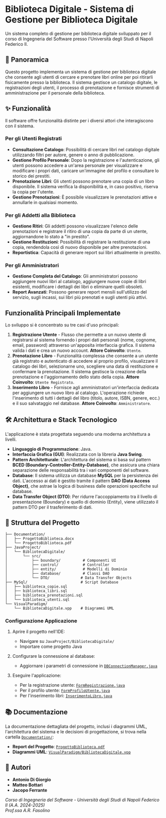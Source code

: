 # Biblioteca Digitale - Sistema di Gestione per Biblioteca Digitale

Un sistema completo di gestione per biblioteca digitale sviluppato per il corso di Ingegneria del Software presso l'Università degli Studi di Napoli Federico II.

## 📖 Panoramica

Questo progetto implementa un sistema di gestione per biblioteca digitale che consente agli utenti di cercare e prenotare libri online per poi ritirarli fisicamente presso la biblioteca. Il sistema gestisce un catalogo digitale, le registrazioni degli utenti, il processo di prenotazione e fornisce strumenti di amministrazione per il personale della biblioteca.

## ✨ Funzionalità

Il software offre funzionalità distinte per i diversi attori che interagiscono con il sistema.

### Per gli Utenti Registrati
- **Consultazione Catalogo**: Possibilità di cercare libri nel catalogo digitale utilizzando filtri per autore, genere o anno di pubblicazione.
- **Gestione Profilo Personale**: Dopo la registrazione e l'autenticazione, gli utenti possono accedere a un'area personale per visualizzare e modificare i propri dati, caricare un'immagine del profilo e consultare lo storico dei prestiti.
- **Prenotazione Libri**: Gli utenti possono prenotare una copia di un libro disponibile. Il sistema verifica la disponibilità e, in caso positivo, riserva la copia per l'utente.
- **Gestione Prenotazioni**: È possibile visualizzare le prenotazioni attive e annullarle in qualsiasi momento.

### Per gli Addetti alla Biblioteca
- **Gestione Ritiri**: Gli addetti possono visualizzare l'elenco delle prenotazioni e registrare il ritiro di una copia da parte di un utente, aggiornandone lo stato a "in prestito".
- **Gestione Restituzioni**: Possibilità di registrare la restituzione di una copia, rendendola così di nuovo disponibile per altre prenotazioni.
- **Reportistica**: Capacità di generare report sui libri attualmente in prestito.

### Per gli Amministratori
- **Gestione Completa del Catalogo**: Gli amministratori possono aggiungere nuovi libri al catalogo, aggiungere nuove copie di libri esistenti, modificare i dettagli dei libri o eliminare quelli obsoleti.
- **Report Avanzati**: Possono generare report mensili sull'utilizzo del servizio, sugli incassi, sui libri più prenotati e sugli utenti più attivi.

## Funzionalità Principali Implementate

Lo sviluppo si è concentrato su tre casi d'uso principali:

1. **Registrazione Utente** - Flusso che permette a un nuovo utente di registrarsi al sistema fornendo i propri dati personali (nome, cognome, email, password) attraverso un'apposita interfaccia grafica. Il sistema valida i dati e crea un nuovo account.
    **Attore Coinvolto**: `Utente`.
2. **Prenotazione Libro** - Funzionalità complessa che consente a un utente già registrato e autenticato di accedere al proprio profilo, visualizzare il catalogo dei libri, selezionarne uno, scegliere una data di restituzione e confermare la prenotazione. Il sistema gestisce la creazione della prenotazione e l'aggiornamento dello stato della copia.
    **Attore Coinvolto**: `Utente Registrato`.
3. **Inserimento Libro** - Fornisce agli amministratori un'interfaccia dedicata per aggiungere un nuovo libro al catalogo. L'operazione richiede l'inserimento di tutti i dettagli del libro (titolo, autore, ISBN, genere, ecc.) e il suo salvataggio nel database.
    **Attore Coinvolto**: `Amministratore`.

## 🛠️ Architettura e Stack Tecnologico

L'applicazione è stata progettata seguendo una moderna architettura a livelli.

- **Linguaggio di Programmazione**: Java.
- **Interfaccia Grafica (GUI)**: Realizzata con la libreria **Java Swing**.
- **Pattern Architetturale**: L'architettura del sistema si basa sul pattern **BCED (Boundary-Controller-Entity-Database)**, che assicura una chiara separazione delle responsabilità tra i vari componenti del software.
- **Database**: Il sistema utilizza un database **MySQL** per la persistenza dei dati. L'accesso ai dati è gestito tramite il pattern **DAO (Data Access Object)**, che astrae la logica di business dalle operazioni specifiche sul database.
- **Data Transfer Object (DTO)**: Per ridurre l'accoppiamento tra il livello di presentazione (Boundary) e quello di dominio (Entity), viene utilizzato il pattern DTO per il trasferimento di dati.

## 📁 Struttura del Progetto

```
├── Documentation/
│   ├── ProgettoBiblioteca.docx
│   └── ProgettoBiblioteca.pdf
├── JavaProject/
│   └── BibliotecaDigitale/
│       └── src/
│           ├── boundary/          # Componenti UI
│           ├── control/           # Controller
│           ├── entity/            # Modelli di Dominio
│           ├── database/          # Classi DAO
│           └── DTO/              # Data Transfer Objects
├── MySql/                        # Script Database
│   ├── biblioteca_copie.sql
│   ├── biblioteca_libri.sql
│   ├── biblioteca_prenotazioni.sql
│   └── biblioteca_utenti.sql
└── VisualParadigm/
    └── BibliotecaDigitale.vpp    # Diagrammi UML
```

### Configurazione Applicazione

1. Aprire il progetto nell'IDE:
   - Navigare su `JavaProject/BibliotecaDigitale/`
   - Importare come progetto Java

2. Configurare la connessione al database:
   - Aggiornare i parametri di connessione in [`DBConnectionManager.java`](JavaProject/BibliotecaDigitale/src/database/DBConnectionManager.java)

3. Eseguire l'applicazione:
   - Per la registrazione utente: [`FormRegistrazione.java`](JavaProject/BibliotecaDigitale/src/boundary/FormRegistrazione.java)
   - Per il profilo utente: [`FormProfiloUtente.java`](JavaProject/BibliotecaDigitale/src/boundary/FormProfiloUtente.java)
   - Per l'inserimento libri: [`InserimentoLibro.java`](JavaProject/BibliotecaDigitale/src/boundary/InserimentoLibro.java)

## 📚 Documentazione

La documentazione dettagliata del progetto, inclusi i diagrammi UML, l'architettura del sistema e le decisioni di progettazione, si trova nella cartella [`Documentation/`](Documentation/):

- **Report del Progetto**: [`ProgettoBiblioteca.pdf`](Documentation/ProgettoBiblioteca.pdf)
- **Diagrammi UML**: [`VisualParadigm/BibliotecaDigitale.vpp`](VisualParadigm/BibliotecaDigitale.vpp)

## 👥 Autori

- **Antonio Di Giorgio**
- **Matteo Bottari**  
- **Jacopo Ferrante**

*Corso di Ingegneria del Software - Università degli Studi di Napoli Federico II (A.A. 2024-2025)*  
*Prof.ssa A.R. Fasolino*